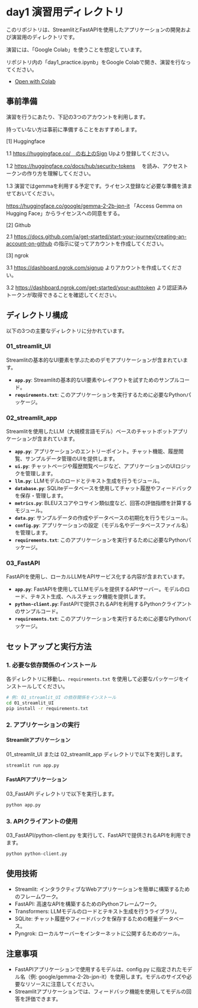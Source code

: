 # day1 演習用ディレクトリ

このリポジトリは、StreamlitとFastAPIを使用したアプリケーションの開発および演習用のディレクトリです。

演習には、「Google Colab」を使うことを想定しています。

リポジトリ内の「day1_practice.ipynb」をGoogle Colabで開き、演習を行なってください。

- [Open with Colab](https://colab.research.google.com/github/wildflowers315/lecture-ai-engineering/blob/master/day1/day1_practice.ipynb)

## 事前準備

演習を行うにあたり、下記の3つのアカウントを利用します。

持っていない方は事前に準備することをおすすめします。

[1] Huggingface

 1.1 https://huggingface.co/　の右上のSign Upより登録してください。

 1.2 https://huggingface.co/docs/hub/security-tokens 　を読み、アクセストークンの作り方を理解してください。

 1.3 演習ではgemmaを利用する予定です。ライセンス登録など必要な準備を済ませておいてください。

 https://huggingface.co/google/gemma-2-2b-jpn-it  「Access Gemma on Hugging Face」からライセンスへの同意をする。

[2] Github

 2.1 https://docs.github.com/ja/get-started/start-your-journey/creating-an-account-on-github の指示に従ってアカウントを作成してください。

[3] ngrok

 3.1 https://dashboard.ngrok.com/signup よりアカウントを作成してください。

 3.2 https://dashboard.ngrok.com/get-started/your-authtoken より認証済みトークンが取得できることを確認してください。

## ディレクトリ構成

以下の3つの主要なディレクトリに分かれています。

### 01_streamlit_UI
Streamlitの基本的なUI要素を学ぶためのデモアプリケーションが含まれています。

- **`app.py`**: Streamlitの基本的なUI要素やレイアウトを試すためのサンプルコード。
- **`requirements.txt`**: このアプリケーションを実行するために必要なPythonパッケージ。

### 02_streamlit_app
Streamlitを使用したLLM（大規模言語モデル）ベースのチャットボットアプリケーションが含まれています。

- **`app.py`**: アプリケーションのエントリーポイント。チャット機能、履歴閲覧、サンプルデータ管理のUIを提供します。
- **`ui.py`**: チャットページや履歴閲覧ページなど、アプリケーションのUIロジックを管理します。
- **`llm.py`**: LLMモデルのロードとテキスト生成を行うモジュール。
- **`database.py`**: SQLiteデータベースを使用してチャット履歴やフィードバックを保存・管理します。
- **`metrics.py`**: BLEUスコアやコサイン類似度など、回答の評価指標を計算するモジュール。
- **`data.py`**: サンプルデータの作成やデータベースの初期化を行うモジュール。
- **`config.py`**: アプリケーションの設定（モデル名やデータベースファイル名）を管理します。
- **`requirements.txt`**: このアプリケーションを実行するために必要なPythonパッケージ。

### 03_FastAPI
FastAPIを使用し、ローカルLLMをAPIサービス化する内容が含まれています。

- **`app.py`**: FastAPIを使用してLLMモデルを提供するAPIサーバー。モデルのロード、テキスト生成、ヘルスチェック機能を提供します。
- **`python-client.py`**: FastAPIで提供されるAPIを利用するPythonクライアントのサンプルコード。
- **`requirements.txt`**: このアプリケーションを実行するために必要なPythonパッケージ。

## セットアップと実行方法

### 1. 必要な依存関係のインストール
各ディレクトリに移動し、`requirements.txt` を使用して必要なパッケージをインストールしてください。

```bash
# 例: 01_streamlit_UI の依存関係をインストール
cd 01_streamlit_UI
pip install -r requirements.txt
```

### 2. アプリケーションの実行
#### Streamlitアプリケーション

01_streamlit_UI または 02_streamlit_app ディレクトリで以下を実行します。

```bash
streamlit run app.py
```

#### FastAPIアプリケーション

03_FastAPI ディレクトリで以下を実行します。

```bash
python app.py
```

### 3. APIクライアントの使用
03_FastAPI/python-client.py を実行して、FastAPIで提供されるAPIを利用できます。

```bash
python python-client.py
```

## 使用技術
- Streamlit: インタラクティブなWebアプリケーションを簡単に構築するためのフレームワーク。
- FastAPI: 高速なAPIを構築するためのPythonフレームワーク。
- Transformers: LLMモデルのロードとテキスト生成を行うライブラリ。
- SQLite: チャット履歴やフィードバックを保存するための軽量データベース。
- Pyngrok: ローカルサーバーをインターネットに公開するためのツール。

## 注意事項
- FastAPIアプリケーションで使用するモデルは、config.py に指定されたモデル名（例: google/gemma-2-2b-jpn-it）を使用します。モデルのサイズや必要なリソースに注意してください。
- Streamlitアプリケーションでは、フィードバック機能を使用してモデルの回答を評価できます。
